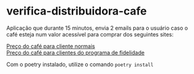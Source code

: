 # verifica-distribuidora-cafe

Aplicação que durante 15 minutos, envia 2 emails para o usuário caso o café esteja num valor acessível para comprar dos seguintes sites:

[Preço do café para cliente normais](http://beans.itcarlow.ie/prices.html)
</br>
[Preço do café para clientes do programa de fidelidade](http://beans.itcarlow.ie/prices-loyalty.html)

Com o poetry instalado, utilize o comando `poetry install`
